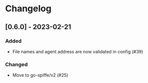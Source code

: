 # Changelog

## [0.6.0] - 2023-02-21

### Added

- File names and agent address are now validated in config (#39)

### Changed

- Move to go-spiffe/v2 (#25)
